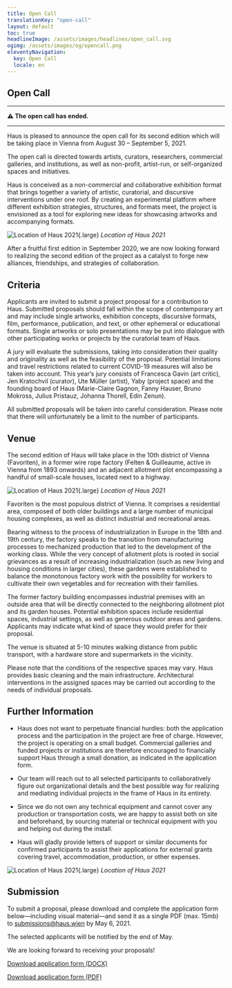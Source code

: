 ```yaml
---
title: Open Call
translationKey: "open-call"
layout: default
toc: true
headlineImage: /assets/images/headlines/open_call.svg
ogimg: /assets/images/og/opencall.png
eleventyNavigation:
  key: Open Call
  locale: en
---
```


## Open Call

----

**⚠️ The open call has ended.**

----

Haus is pleased to announce the open call for its second edition which will be taking place in Vienna from August 30 – September 5, 2021.

The open call is directed towards artists, curators, researchers, commercial galleries, and institutions, as well as non-profit, artist-run, or self-organized spaces and initiatives. 

Haus is conceived as a non-commercial and collaborative exhibition format that brings together a variety of artistic, curatorial, and discursive interventions under one roof. By creating an experimental platform where different exhibition strategies, structures, and formats meet, the project is envisioned as a tool for exploring new ideas for showcasing artworks and accompanying formats.

![Location of Haus 2021](/assets/images/location/IMG_9300.png){.large}
*Location of Haus 2021*

After a fruitful first edition in September 2020, we are now looking forward to realizing the second edition of the project as a catalyst to forge new alliances, friendships, and strategies of collaboration.


## Criteria

Applicants are invited to submit a project proposal for a contribution to Haus. Submitted proposals should fall within the scope of contemporary art and may include single artworks, exhibition concepts, discursive formats, film, performance, publication, and text, or other ephemeral or educational formats. Single artworks or solo presentations may be put into dialogue with other participating works or projects by the curatorial team of Haus.

A jury will evaluate the submissions, taking into consideration their quality and originality as well as the feasibility of the proposal. Potential limitations and travel restrictions related to current COVID-19 measures will also be taken into account. This year’s jury consists of Francesca Gavin (art critic), Jen Kratochvil (curator), Ute Müller (artist), Yaby (project space) and the founding board of Haus (Marie-Claire Gagnon, Fanny Hauser, Bruno Mokross, Julius Pristauz, Johanna Thorell, Edin Zenun).

All submitted proposals will be taken into careful consideration. Please note that there will unfortunately be a limit to the number of participants.


## Venue 

The second edition of Haus will take place in the 10th district of Vienna (Favoriten), in a former wire rope factory (Felten & Guilleaume, active in Vienna from 1893 onwards) and an adjacent allotment plot encompassing a handful of small-scale houses, located next to a highway. 

![Location of Haus 2021](/assets/images/location/IMG_9290.png){.large}
*Location of Haus 2021*

Favoriten is the most populous district of Vienna. It comprises a residential area, composed of both older buildings and a large number of municipal housing complexes, as well as distinct industrial and recreational areas. 

Bearing witness to the process of industrialization in Europe in the 18th and 19th century, the factory speaks to the transition from manufacturing processes to mechanized production that led to the development of the working class. While the very concept of allotment plots is rooted in social grievances as a result of increasing industrialization (such as new living and housing conditions in larger cities), these gardens were established to balance the monotonous factory work with the possibility for workers to cultivate their own vegetables and for recreation with their families.

The former factory building encompasses industrial premises with an outside area that will be directly connected to the neighboring allotment plot and its garden houses. Potential exhibition spaces include residential spaces, industrial settings, as well as generous outdoor areas and gardens. Applicants may indicate what kind of space they would prefer for their proposal.

The venue is situated at 5-10 minutes walking distance from public transport, with a hardware store and supermarkets in the vicinity.

Please note that the conditions of the respective spaces may vary. Haus provides basic cleaning and the main infrastructure. Architectural interventions in the assigned spaces may be carried out according to the needs of individual proposals. 


## Further Information

- Haus does not want to perpetuate financial hurdles: both the application process and the participation in the project are free of charge. However, the project is operating on a small budget. Commercial galleries and funded projects or institutions are therefore encouraged to financially support Haus through a small donation, as indicated in the application form.

- Our team will reach out to all selected participants to collaboratively figure out organizational details and the best possible way for realizing and mediating individual projects in the frame of Haus in its entirety.

- Since we do not own any technical equipment and cannot cover any production or transportation costs, we are happy to assist both on site and beforehand, by sourcing material or technical equipment with you and helping out during the install. 

- Haus will gladly provide letters of support or similar documents for confirmed participants to assist their applications for external grants covering travel, accommodation, production, or other expenses.

![Location of Haus 2021](/assets/images/location/IMG_9256.png){.large}
*Location of Haus 2021*


## Submission

To submit a proposal, please download and complete the application form below—including visual material—and send it as a single PDF (max. 15mb) to <a href="mailto:submissions@haus.wien">submissions@haus.wien</a> by May 6, 2021.

The selected applicants will be notified by the end of May.

We are looking forward to receiving your proposals!

<a class="u-nodeco c-button" href="/assets/documents/en_application_form_haus_2021.docx" data-no-swup="true">Download application form (DOCX) <i class="las la-download"></i></a>

<a class="u-nodeco c-button" href="/assets/documents/en_application_form_haus_2021.pdf" data-no-swup="true">Download application form (PDF) <i class="las la-download"></i></a>